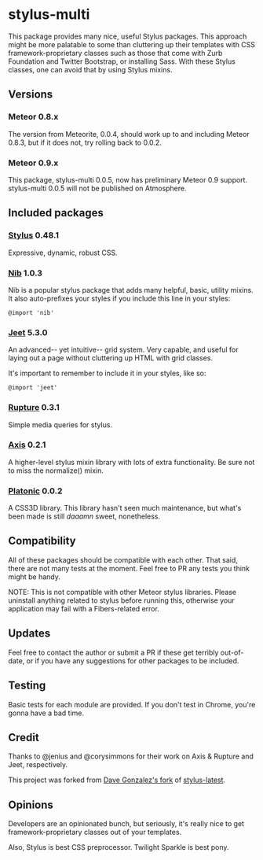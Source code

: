 stylus-multi
============

This package provides many nice, useful Stylus packages. This approach might be more palatable to some than cluttering up their templates with CSS framework-proprietary classes such as those that come with Zurb Foundation and Twitter Bootstrap, or installing Sass. With these Stylus classes, one can avoid that by using Stylus mixins.

## Versions

### Meteor 0.8.x
The version from Meteorite, 0.0.4, should work up to and including Meteor 0.8.3, but if it does not, try rolling back to 0.0.2.

### Meteor 0.9.x
This package, stylus-multi 0.0.5, now has preliminary Meteor 0.9 support. stylus-multi 0.0.5 will not be published on Atmosphere.

## Included packages

### [Stylus](http://learnboost.github.io/stylus/) 0.48.1

Expressive, dynamic, robust CSS.

### [Nib](http://visionmedia.github.io/nib/) 1.0.3

Nib is a popular stylus package that adds many helpful, basic, utility mixins. It also auto-prefixes your styles if you include this line in your styles:

```
@import 'nib'
```

### [Jeet](http://jeet.gs/) 5.3.0

An advanced-- yet intuitive-- grid system. Very capable, and useful for laying out a page without cluttering up HTML with grid classes.

It's important to remember to include it in your styles, like so:

```
@import 'jeet'
```

### [Rupture](https://github.com/jenius/rupture) 0.3.1

Simple media queries for stylus.

### [Axis](http://roots.cx/axis/) 0.2.1

A higher-level stylus mixin library with lots of extra functionality. Be sure not to miss the normalize() mixin.

### [Platonic](http://davidpaulrosser.github.io/stylus-platonic/) 0.0.2

A CSS3D library. This library hasn't seen much maintenance, but what's been made is still _daaamn_ sweet, nonetheless.

## Compatibility

All of these packages should be compatible with each other. That said, there are not many tests at the moment. Feel free to PR any tests you think might be handy.

NOTE: This is not compatible with other Meteor stylus libraries. Please uninstall anything related to stylus before running this, otherwise your application may fail with a Fibers-related error.

## Updates

Feel free to contact the author or submit a PR if these get terribly out-of-date, or if you have any suggestions for other packages to be included.

## Testing

Basic tests for each module are provided. If you don't test in Chrome, you're gonna have a bad time.

## Credit

Thanks to @jenius and @corysimmons for their work on Axis & Rupture and Jeet, respectively.

This project was forked from [Dave Gonzalez's fork](https://github.com/davegonzalez/stylus-jeet) of [stylus-latest](https://github.com/sbking/meteor-stylus-latest/).

## Opinions

Developers are an opinionated bunch, but seriously, it's really nice to get framework-proprietary classes out of your templates.

Also, Stylus is best CSS preprocessor. Twilight Sparkle is best pony.
